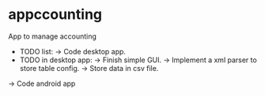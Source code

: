 # appccounting
App to manage accounting

- TODO list:
-> Code desktop app.
- TODO in desktop app:
-> Finish simple GUI.
-> Implement a xml parser to store table config.
-> Store data in csv file.

-> Code android app
